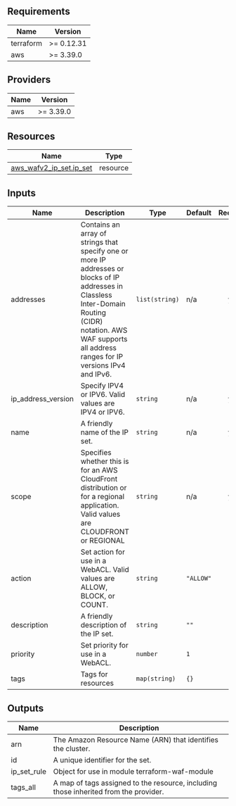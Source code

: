 <!-- BEGIN_TF_DOCS -->
## Requirements

| Name | Version |
|------|---------|
| terraform | >= 0.12.31 |
| aws | >= 3.39.0 |

## Providers

| Name | Version |
|------|---------|
| aws | >= 3.39.0 |

## Resources

| Name | Type |
|------|------|
| [aws_wafv2_ip_set.ip_set](https://registry.terraform.io/providers/hashicorp/aws/latest/docs/resources/wafv2_ip_set) | resource |

## Inputs

| Name | Description | Type | Default | Required |
|------|-------------|------|---------|:--------:|
| addresses | Contains an array of strings that specify one or more IP addresses or blocks of IP addresses in Classless Inter-Domain Routing (CIDR) notation. AWS WAF supports all address ranges for IP versions IPv4 and IPv6. | `list(string)` | n/a | yes |
| ip\_address\_version | Specify IPV4 or IPV6. Valid values are IPV4 or IPV6. | `string` | n/a | yes |
| name | A friendly name of the IP set. | `string` | n/a | yes |
| scope | Specifies whether this is for an AWS CloudFront distribution or for a regional application. Valid values are CLOUDFRONT or REGIONAL | `string` | n/a | yes |
| action | Set action for use in a WebACL. Valid values are ALLOW, BLOCK, or COUNT. | `string` | `"ALLOW"` | no |
| description | A friendly description of the IP set. | `string` | `""` | no |
| priority | Set priority for use in a WebACL. | `number` | `1` | no |
| tags | Tags for resources | `map(string)` | `{}` | no |

## Outputs

| Name | Description |
|------|-------------|
| arn | The Amazon Resource Name (ARN) that identifies the cluster. |
| id | A unique identifier for the set. |
| ip\_set\_rule | Object for use in module terraform-waf-module |
| tags\_all | A map of tags assigned to the resource, including those inherited from the provider. |
<!-- END_TF_DOCS -->